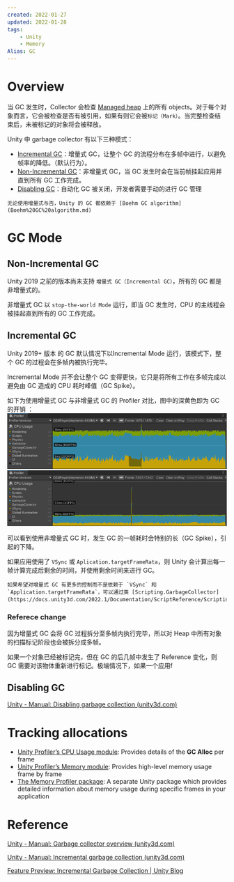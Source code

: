 ```yaml
---
created: 2022-01-27
updated: 2022-01-28
tags:
    - Unity
    - Memory
Alias: GC
---
```


# Overview

当 GC 发生时，Collector 会检查 [Managed heap](Managed%20Memory.md#Managed%20heap%20overview) 上的所有 objects。对于每个对象而言，它会被检查是否有被引用，如果有则它会被`标记（Mark）`。当完整检查结束后，未被标记的对象将会被释放。

Unity 中 garbage collector 有以下三种模式：
- [Incremental GC](#Incremental%20GC)：增量式 GC，让整个 GC 的流程分布在多帧中进行，以避免帧率的降低。（默认行为）。
- [Non-Incremental GC](#Non-Incremental%20GC)：非增量式 GC，当 GC 发生时会在当前帧挂起应用并直到所有 GC 工作完成。
- [Disabling GC](#Disabling%20GC)：自动化 GC 被关闭，开发者需要手动的进行 GC 管理

```ad-note
无论使用增量式与否，Unity 的 GC 都依赖于 [Boehm GC algorithm](Boehm%20GC%20algorithm.md)
```
# GC Mode

## Non-Incremental GC

Unity 2019 之前的版本尚未支持 `增量式 GC（Incremental GC）`，所有的 GC 都是非增量式的。

非增量式 GC 以 `stop-the-world Mode` 运行，即当 GC 发生时，CPU 的主线程会被挂起直到所有的 GC 工作完成。

## Incremental GC

Unity 2019+ 版本 的 GC 默认情况下以Incremental Mode 运行，该模式下，整个 GC 的过程会在多帧内被执行完毕。

Incremental Mode 并不会让整个 GC 变得更快，它只是将所有工作在多帧完成以避免由 GC 造成的 CPU 耗时峰值（GC Spike）。

如下为使用增量式 GC 与非增量式 GC 的 Profiler 对比，图中的深黄色即为 GC 的开销 ：
![Incremental GC](assets/Garbage%20Collector/image-20220128135452597.png)
![Non-incremental GC](assets/Garbage%20Collector/image-20220128135509359.png)

可以看到使用非增量式 GC 时，发生 GC 的一帧耗时会特别的长（GC Spike），引起的下降。

如果应用使用了 `VSync` 或 `Aplication.targetFrameRata`，则 Unity 会计算出每一帧计算完成后剩余的时间，并使用剩余时间来进行 GC。

```ad-tip
如果希望对增量式 GC 有更多的控制而不是依赖于 `VSync` 和 `Application.targetFrameRata`，可以通过类 [Scripting.GarbageCollector](https://docs.unity3d.com/2022.1/Documentation/ScriptReference/Scripting.GarbageCollector.html)。
```

### Referece change

因为增量式 GC 会将 GC 过程拆分至多帧内执行完毕，所以对 Heap 中所有对象的扫描标记阶段也会被拆分成多帧。

如果一个对象已经被标记完，但在 GC 的后几帧中发生了 Reference 变化，则 GC 需要对该物体重新进行标记。极端情况下，如果一个应用f


## Disabling GC

[Unity - Manual: Disabling garbage collection (unity3d.com)](https://docs.unity3d.com/2022.1/Documentation/Manual/performance-disabling-garbage-collection.html)

# Tracking allocations

-   [Unity Profiler’s CPU Usage module](https://docs.unity3d.com/2022.1/Documentation/Manual/ProfilerCPU.html): Provides details of the **GC Alloc** per frame
-   [Unity Profiler’s Memory module](https://docs.unity3d.com/2022.1/Documentation/Manual/ProfilerMemory.html): Provides high-level memory usage frame by frame
-   [The Memory Profiler package](https://docs.unity3d.com/Packages/com.unity.memoryprofiler@latest): A separate Unity package which provides detailed information about memory usage during specific frames in your application

# Reference

[Unity - Manual: Garbage collector overview (unity3d.com)](https://docs.unity3d.com/2020.3/Documentation/Manual/performance-garbage-collector.html)

[Unity - Manual: Incremental garbage collection (unity3d.com)](https://docs.unity3d.com/2022.1/Documentation/Manual/performance-incremental-garbage-collection.html)

[Feature Preview: Incremental Garbage Collection | Unity Blog](https://blog.unity.com/technology/feature-preview-incremental-garbage-collection)